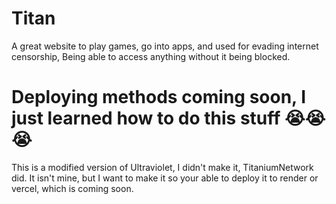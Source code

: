 # Titan
A great website to play games, go into apps, and used for evading internet censorship, Being able to access anything without it being blocked.

# Deploying methods coming soon, I just learned how to do this stuff 😭😭😭

This is a modified version of Ultraviolet, I didn't make it, TitaniumNetwork did. It isn't mine, but I want to make it so your able to deploy it to render or vercel, which is coming soon.
